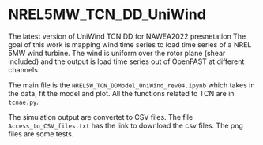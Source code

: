 # NREL5MW_TCN_DD_UniWind
The latest version of UniWind TCN DD for NAWEA2022 presnetation
The goal of this work is mapping wind time series to load time series of a NREL 5MW wind turbine. The wind is uniform over the rotor plane (shear included)
and the output is load time series out of OpenFAST at different channels. 

The main file is the `NREL5W_TCN_DDModel_UniWind_rev04.ipynb` which takes in the data, fit the model and plot. All the functions related to TCN are in `tcnae.py`.

The simulation output are convertet to CSV files. The file `Access_to_CSV_files.txt`
has the link to download the csv files. The png files are some tests. 
